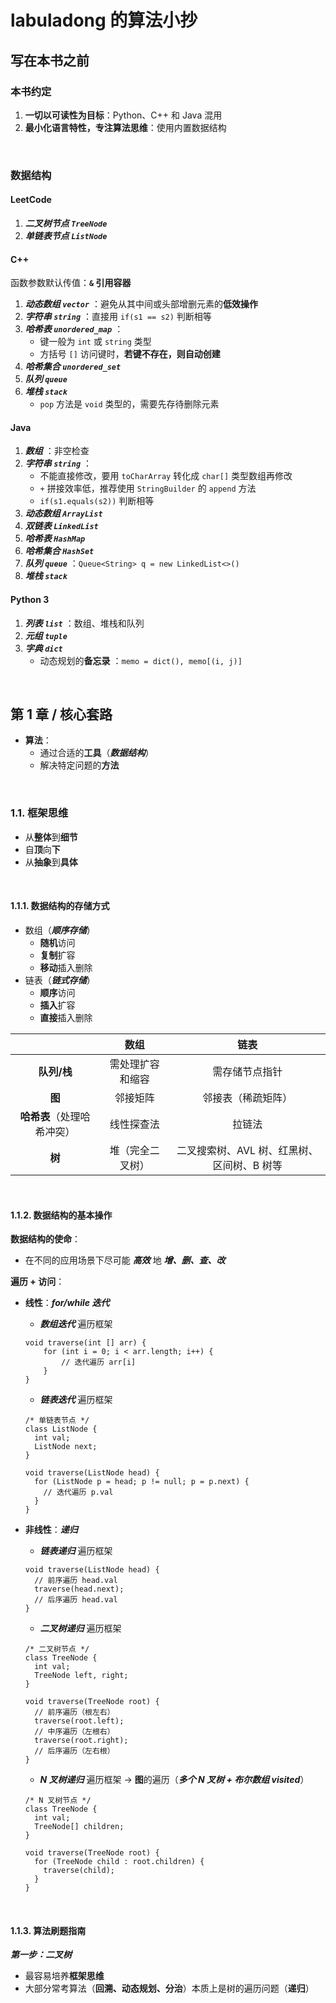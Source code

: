 # **labuladong 的算法小抄**

## **写在本书之前**

### **本书约定**

1. **一切以可读性为目标**：Python、C++ 和 Java 混用
2. **最小化语言特性，专注算法思维**：使用内置数据结构

<br>

### **数据结构**

#### **LeetCode**

1. ***二叉树节点 `TreeNode`***
2. ***单链表节点 `ListNode`***

#### **C++**

函数参数默认传值：**`&` 引用容器**

1. ***动态数组 `vector`*** ：避免从其中间或头部增删元素的**低效操作**
2. ***字符串 `string`*** ：直接用 `if(s1 == s2)` 判断相等
3. ***哈希表 `unordered_map`*** ：
    - 键一般为 `int` 或 `string` 类型
    - 方括号 `[]` 访问键时，**若键不存在，则自动创建**
4. ***哈希集合 `unordered_set`***
5. ***队列 `queue`***
6. ***堆栈 `stack`***
    - `pop` 方法是 `void` 类型的，需要先存待删除元素

#### **Java**

1. ***数组*** ：非空检查
2. ***字符串 `string`*** ：
    - 不能直接修改，要用 `toCharArray` 转化成 `char[]` 类型数组再修改
    - `+` 拼接效率低，推荐使用 `StringBuilder` 的 `append` 方法
    - `if(s1.equals(s2))` 判断相等
3. ***动态数组 `ArrayList`***
4. ***双链表 `LinkedList`***
5. ***哈希表 `HashMap`***
6. ***哈希集合 `HashSet`***
7. ***队列 `queue`*** ：`Queue<String> q = new LinkedList<>()`
8. ***堆栈 `stack`***

#### **Python 3**

1. ***列表 `list`*** ：数组、堆栈和队列
2. ***元组 `tuple`***
3. ***字典 `dict`***
    - 动态规划的**备忘录** ：`memo = dict(), memo[(i, j)]`

<br>

## **第 1 章 / 核心套路**

- **算法**：
  - 通过合适的**工具**（***数据结构***）
  - 解决特定问题的**方法**

<br>

### **1.1. 框架思维**

- 从**整体**到**细节**
- 自**顶**向**下**
- 从**抽象**到**具体**

<br>

#### **1.1.1. 数据结构的存储方式**

- 数组（***顺序存储***）
  - **随机**访问
  - **复制**扩容
  - **移动**插入删除
- 链表（***链式存储***）
  - **顺序**访问
  - **插入**扩容
  - **直接**插入删除

||数组|链表|
|:-:|:-:|:-:|
|**队列/栈**|需处理扩容和缩容|需存储节点指针|
|**图**|邻接矩阵|邻接表（稀疏矩阵）|
|**哈希表**（处理哈希冲突）|线性探查法|拉链法|
|**树**|堆（完全二叉树）|二叉搜索树、AVL 树、红黑树、区间树、B 树等|

<br>

#### **1.1.2. 数据结构的基本操作**

**数据结构的使命**：
- 在不同的应用场景下尽可能 ***高效*** 地 ***增、删、查、改***

**遍历 + 访问**：
- **线性**：***for/while 迭代***
  - ***数组迭代*** 遍历框架
  ```
  void traverse(int [] arr) {
      for (int i = 0; i < arr.length; i++) {
          // 迭代遍历 arr[i]
      }
  }
  ```

  - ***链表迭代*** 遍历框架
  ```
  /* 单链表节点 */
  class ListNode {
    int val;
    ListNode next;
  }

  void traverse(ListNode head) {
    for (ListNode p = head; p != null; p = p.next) {
      // 迭代遍历 p.val
    }
  }
  ```
- **非线性**：***递归***
  - ***链表递归*** 遍历框架
  ```
  void traverse(ListNode head) {
    // 前序遍历 head.val
    traverse(head.next);
    // 后序遍历 head.val
  }
  ```

  - ***二叉树递归*** 遍历框架
  ```
  /* 二叉树节点 */
  class TreeNode {
    int val;
    TreeNode left, right;
  }

  void traverse(TreeNode root) {
    // 前序遍历（根左右）
    traverse(root.left);
    // 中序遍历（左根右）
    traverse(root.right);
    // 后序遍历（左右根）
  }
  ```

  - ***N 叉树递归*** 遍历框架 → **图**的遍历（***多个 N 叉树 + 布尔数组 visited***）
  ```
  /* N 叉树节点 */
  class TreeNode {
    int val;
    TreeNode[] children; 
  }

  void traverse(TreeNode root) {
    for (TreeNode child : root.children) {
      traverse(child);
    }
  }
  ```

<br>

#### **1.1.3. 算法刷题指南**

***第一步：二叉树***
- 最容易培养**框架思维**
- 大部分常考算法（**回溯、动态规划、分治**）本质上是树的遍历问题（**递归**）

